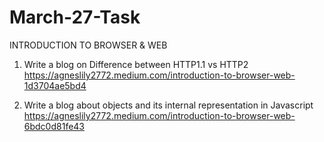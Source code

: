 # March-27-Task

INTRODUCTION TO BROWSER & WEB

1. Write a blog on Difference between HTTP1.1 vs HTTP2 
https://agneslily2772.medium.com/introduction-to-browser-web-1d3704ae5bd4

2. Write a blog about objects and its internal representation in Javascript 
https://agneslily2772.medium.com/introduction-to-browser-web-6bdc0d81fe43
